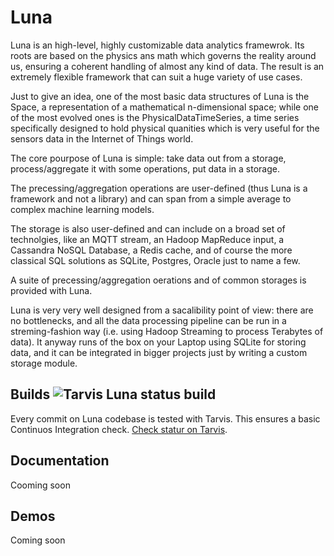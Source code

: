

Luna
===

Luna is an high-level, highly customizable data analytics framewrok. Its roots are based on the physics ans math which governs the reality around us, ensuring a coherent handling of almost any kind of data. The result is an extremely flexible framework that can suit a huge variety of use cases.


Just to give an idea, one of the most basic data structures of Luna is the Space, a representation of a mathematical n-dimensional space; while one of the most evolved ones is the PhysicalDataTimeSeries, a time series specifically designed to hold physical quanities which is very useful for the sensors data in the Internet of Things world. 

The core pourpose of Luna is simple: take data out from a storage, process/aggregate it with some operations, put data in a storage.

The precessing/aggregation operations are user-defined (thus Luna is a framework and not a library) and can span from a simple average to complex machine learning models. 

The storage is also user-defined and can include on a broad set of technolgies, like an MQTT stream, an Hadoop MapReduce input, a Cassandra NoSQL Database, a Redis cache, and of course the more classical SQL solutions as SQLite, Postgres, Oracle just to name a few.

A suite of precessing/aggregation oerations and of common storages is provided with Luna.

Luna is very very well designed from a sacalibility point of view: there are no bottlenecks, and all the data processing pipeline can be run in a streming-fashion way (i.e. using Hadoop Streaming to process Terabytes of data). It anyway runs of the box on your Laptop using SQLite for storing data, and it can be integrated in bigger projects just by writing a custom storage module.

Builds ![Tarvis Luna status build](https://api.travis-ci.org/sarusso/Luna.svg) 
---
Every commit on Luna codebase is tested with Tarvis. This ensures a 
basic Continuos Integration check. [Check statur on Tarvis](https://travis-ci.org/sarusso/Luna/).


Documentation
---
Cooming soon


Demos
---
Coming soon






